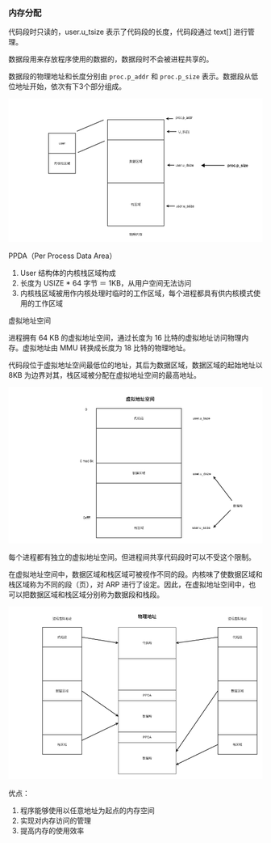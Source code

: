 ### 内存分配

代码段时只读的，user.u_tsize 表示了代码段的长度，代码段通过 text[] 进行管理。

数据段用来存放程序使用的数据的，数据段时不会被进程共享的。

数据段的物理地址和长度分别由 `proc.p_addr` 和 `proc.p_size` 表示。数据段从低位地址开始，依次有下3个部分组成。

![mem01](images/mem01.png)

PPDA（Per Process Data Area）

1. User 结构体的内核栈区域构成
2. 长度为 USIZE * 64 字节 ＝ 1KB，从用户空间无法访问
3. 内核栈区域被用作内核处理时临时的工作区域，每个进程都具有供内核模式使用的工作区域

虚拟地址空间

进程拥有 64 KB 的虚拟地址空间，通过长度为 16 比特的虚拟地址访问物理内存。虚拟地址由 MMU 转换成长度为 18 比特的物理地址。

代码段位于虚拟地址空间最低位的地址，其后为数据区域，数据区域的起始地址以 8KB 为边界对其，栈区域被分配在虚拟地址空间的最高地址。

![mem02](images/mem02.png)

每个进程都有独立的虚拟地址空间。但进程间共享代码段时可以不受这个限制。

在虚拟地址空间中，数据区域和栈区域可被视作不同的段。内核味了使数据区域和栈区域称为不同的段（页），对 ARP 进行了设定。因此，在虚拟地址空间中，也可以把数据区域和栈区域分别称为数据段和栈段。

![mem02](images/mem03.png)

优点：

1. 程序能够使用以任意地址为起点的内存空间
2. 实现对内存访问的管理
3. 提高内存的使用效率
